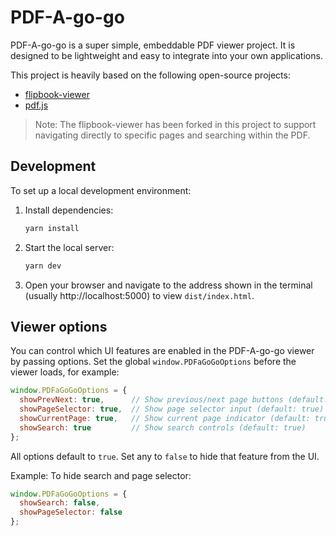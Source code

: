 # PDF-A-go-go

PDF-A-go-go is a super simple, embeddable PDF viewer project. It is designed to be lightweight and easy to integrate into your own applications.

This project is heavily based on the following open-source projects:

- [flipbook-viewer](https://github.com/theproductiveprogrammer/flipbook-viewer/)
- [pdf.js](https://github.com/mozilla/pdf.js)

> Note: The flipbook-viewer has been forked in this project to support navigating directly to specific pages and searching within the PDF.

## Development

To set up a local development environment:

1. Install dependencies:
   ```sh
   yarn install
   ```
2. Start the local server:
   ```sh
   yarn dev
   ```
3. Open your browser and navigate to the address shown in the terminal (usually http://localhost:5000) to view `dist/index.html`.

## Viewer options

You can control which UI features are enabled in the PDF-A-go-go viewer by passing options. Set the global `window.PDFaGoGoOptions` before the viewer loads, for example:

```js
window.PDFaGoGoOptions = {
  showPrevNext: true,      // Show previous/next page buttons (default: true)
  showPageSelector: true,  // Show page selector input (default: true)
  showCurrentPage: true,   // Show current page indicator (default: true)
  showSearch: true         // Show search controls (default: true)
};
```

All options default to `true`. Set any to `false` to hide that feature from the UI.

Example: To hide search and page selector:

```js
window.PDFaGoGoOptions = {
  showSearch: false,
  showPageSelector: false
};
```
